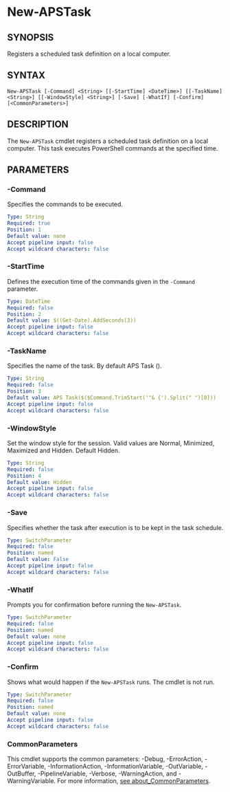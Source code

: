 # New-APSTask

## SYNOPSIS
Registers a scheduled task definition on a local computer.

## SYNTAX
```
New-APSTask [-Command] <String> [[-StartTime] <DateTime>] [[-TaskName] <String>] [[-WindowStyle] <String>] [-Save] [-WhatIf] [-Confirm] [<CommonParameters>]
```

## DESCRIPTION
The ``New-APSTask`` cmdlet registers a scheduled task definition on a local computer. This task executes PowerShell commands at the specified time.
## PARAMETERS

### -Command
Specifies the commands to be executed.
```yaml
Type: String
Required: true
Position: 1
Default value: none
Accept pipeline input: false
Accept wildcard characters: false
```

### -StartTime
Defines the execution time of the commands given in the ``-Command`` parameter.
```yaml
Type: DateTime
Required: false
Position: 2
Default value: $((Get-Date).AddSeconds(3))
Accept pipeline input: false
Accept wildcard characters: false
```

### -TaskName
Specifies the name of the task. By default APS Task (<cmdlet>).
```yaml
Type: String
Required: false
Position: 3
Default value: APS Task($($Command.TrimStart('"& {').Split(" ")[0]))
Accept pipeline input: false
Accept wildcard characters: false
```

### -WindowStyle
Set the window style for the session. Valid values are Normal, Minimized, Maximized and Hidden. Default Hidden.
```yaml
Type: String
Required: false
Position: 4
Default value: Hidden
Accept pipeline input: false
Accept wildcard characters: false
```

### -Save
Specifies whether the task after execution is to be kept in the task schedule.
```yaml
Type: SwitchParameter
Required: false
Position: named
Default value: False
Accept pipeline input: false
Accept wildcard characters: false
```

### -WhatIf
Prompts you for confirmation before running the `New-APSTask`.
```yaml
Type: SwitchParameter
Required: false
Position: named
Default value: none
Accept pipeline input: false
Accept wildcard characters: false
```

### -Confirm
Shows what would happen if the `New-APSTask` runs. The cmdlet is not run.
```yaml
Type: SwitchParameter
Required: false
Position: named
Default value: none
Accept pipeline input: false
Accept wildcard characters: false
```
### CommonParameters
This cmdlet supports the common parameters: -Debug, -ErrorAction, -ErrorVariable, -InformationAction, -InformationVariable, -OutVariable, -OutBuffer, -PipelineVariable, -Verbose, -WarningAction, and -WarningVariable. For more information, [see about_CommonParameters](https://docs.microsoft.com/pl-pl/powershell/module/microsoft.powershell.core/about/about_commonparameters).



